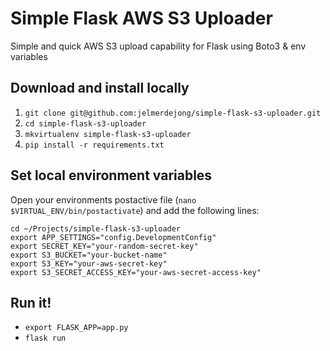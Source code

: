 # Simple Flask AWS S3 Uploader
Simple and quick AWS S3 upload capability for Flask using Boto3 &amp; env variables

## Download and install locally
1. `git clone git@github.com:jelmerdejong/simple-flask-s3-uploader.git`
2. `cd simple-flask-s3-uploader`
3. `mkvirtualenv simple-flask-s3-uploader`
4. `pip install -r requirements.txt`

## Set local environment variables
Open your environments postactive file (`nano $VIRTUAL_ENV/bin/postactivate`) and add the following lines:
```
cd ~/Projects/simple-flask-s3-uploader
export APP_SETTINGS="config.DevelopmentConfig"
export SECRET_KEY="your-random-secret-key"
export S3_BUCKET="your-bucket-name"
export S3_KEY="your-aws-secret-key"
export S3_SECRET_ACCESS_KEY="your-aws-secret-access-key"
```

## Run it!
* `export FLASK_APP=app.py`
* `flask run`
